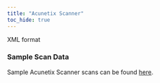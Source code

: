 ```yaml
---
title: "Acunetix Scanner"
toc_hide: true
---
```

XML format

### Sample Scan Data
Sample Acunetix Scanner scans can be found [here](https://github.com/DefectDojo/django-DefectDojo/tree/master/unittests/scans/acunetix).